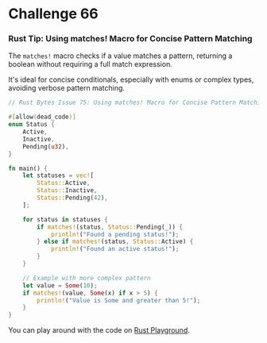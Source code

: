 # Challenge 66

### Rust Tip: Using matches! Macro for Concise Pattern Matching

The `matches!` macro checks if a value matches a pattern, returning a boolean without requiring a full match expression.

It's ideal for concise conditionals, especially with enums or complex types, avoiding verbose pattern matching.

```rust
// Rust Bytes Issue 75: Using matches! Macro for Concise Pattern Matching

#[allow(dead_code)]
enum Status {
    Active,
    Inactive,
    Pending(u32),
}

fn main() {
    let statuses = vec![
        Status::Active,
        Status::Inactive,
        Status::Pending(42),
    ];

    for status in statuses {
        if matches!(status, Status::Pending(_)) {
            println!("Found a pending status!");
        } else if matches!(status, Status::Active) {
            println!("Found an active status!");
        }
    }

    // Example with more complex pattern
    let value = Some(10);
    if matches!(value, Some(x) if x > 5) {
        println!("Value is Some and greater than 5!");
    }
}
```

You can play around with the code on [Rust Playground](https://play.rust-lang.org/?version=stable&mode=debug&edition=2024&gist=736aeb158cbf8013841d6c85ce6a3f58).
